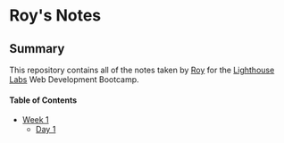# Roy's Notes

## Summary
This repository contains all of the notes taken by [Roy](https://github.com/Roy7384) for the [Lighthouse Labs](https://www.lighthouselabs.ca/) Web Development Bootcamp.

#### Table of Contents
* [Week 1](/Week_1/)
  * [Day 1](/Week_1/Day_1/)
